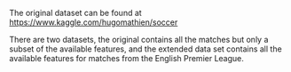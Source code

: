 
The original dataset can be found at https://www.kaggle.com/hugomathien/soccer

There are two datasets, the original contains all the matches but only a subset of the available features, and the extended data set contains all the available features for matches from the English Premier League.

